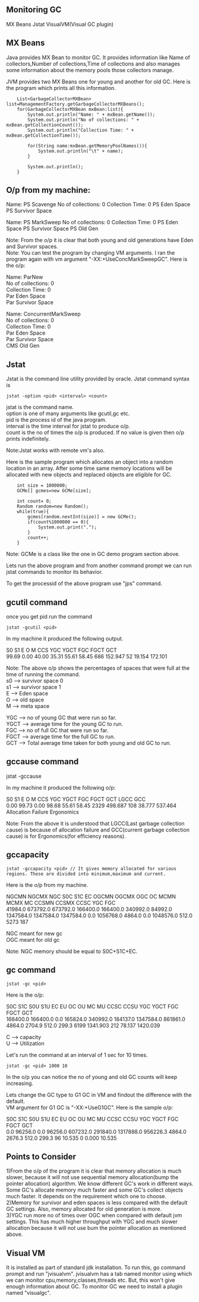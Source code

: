 Monitoring GC
-------------
MX Beans
Jstat
VisualVM(Visual GC plugin)

MX Beans
--------
Java provides MX Bean to monitor GC. It provides information like Name of collectors,Number of collections,Time of 
collections and also manages some information about the memory pools those collectors manage.

JVM provides two MX Beans one for young and another for old GC. Here is the program which prints all this information.
		
		List<GarbageCollectorMXBean> list=ManagementFactory.getGarbageCollectorMXBeans();
		for(GarbageCollectorMXBean mxBean:list){
			System.out.println("Name: " + mxBean.getName());
			System.out.println("No of collections: " + mxBean.getCollectionCount());
			System.out.println("Collection Time: " + mxBean.getCollectionTime());
			
			for(String name:mxBean.getMemoryPoolNames()){
				System.out.println("\t" + name);
			}
			
			System.out.println();
		}

O/p from my machine:
--------------------
Name: PS Scavenge
No of collections: 0
Collection Time: 0
	PS Eden Space
	PS Survivor Space

Name: PS MarkSweep
No of collections: 0
Collection Time: 0
	PS Eden Space
	PS Survivor Space
	PS Old Gen

Note: From the o/p it is clear that both young and old generations have Eden and Survivor spaces.	
Note: You can test the program by changing VM arguments. I ran the program again with vm argument "-XX:+UseConcMarkSweepGC".
Here is the o/p:

Name: ParNew  
No of collections: 0  
Collection Time: 0  
	Par Eden Space  
	Par Survivor Space  

Name: ConcurrentMarkSweep  
No of collections: 0  
Collection Time: 0  
	Par Eden Space  
	Par Survivor Space  
	CMS Old Gen  

Jstat
-----
Jstat is the command line utility provided by oracle.  Jstat command syntax is

	jstat -option <pid> <interval> <count>

jstat is the command name.  
option is one of many arguments like gcutil,gc etc.  
pid is the process id of the java program.  
interval is the time interval for jstat to produce o/p.  
count is the no of times the o/p is produced. If no value is given then o/p prints indefinitely.

Note:Jstat works with remote vm's also.

Here is the sample program which allocates an object into a random location in an array. After some time same memory
locations will be allocated with new objects and replaced objects are eligible for GC. 

		int size = 1000000;
		GCMe[] gcmes=new GCMe[size];
		
		int count= 0;
		Random random=new Random();
		while(true){
			gcmes[random.nextInt(size)] = new GCMe();
			if(count%1000000 == 0){
				System.out.print(".");
			}
			count++;
		}

Note: GCMe is a class like the one in GC demo program section above. 

Lets run the above program and from another command prompt we can run jstat commands to monitor its behavior.

To get the processid of the above program use "jps" command. 

gcutil command
--------------
once you get pid run the command  
	
	jstat -gcutil <pid> 

In my machine it produced the following output.

  S0     S1     E      O      M     CCS    YGC     YGCT    FGC    FGCT     GCT  
 99.69   0.00  40.00  35.31  55.61  58.45    686  152.947    52   19.154  172.101
 
Note: The above o/p shows the percentages of spaces that were full at the time of running the command.   
s0 --> survivor space 0  
s1 --> survivor space 1  
E --> Eden space  
O --> old space  
M --> meta space  

YGC --> no of young GC that were run so far.  
YGCT --> average time for the young GC to run.  
FGC --> no of full GC that were run so far.  
FGCT --> average time for the full GC to run.  
GCT --> Total average time taken for both young and old GC to run.

gccause command
---------------
jstat -gccause <pid>

In my machine it produced the following o/p:

  S0     S1     E      O      M     CCS    YGC     YGCT    FGC    FGCT     GCT    LGCC                 GCC  
  0.00  99.73   0.00  98.68  55.61  58.45   2329  498.687   108   38.777  537.464 Allocation Failure   Ergonomics
  
Note: From the above it is understood that LGCC(Last garbage collection cause) is because of allocation failure and GCC(current garbage collection cause) is for Ergonomics(for efficiency reasons).

gccapacity
----------

	jstat -gccapacity <pid> // It gives memory allocated for various regions. These are divided into minimum,maximum and current.

Here is the o/p from my machine.

 NGCMN    NGCMX     NGC     S0C   S1C       EC      OGCMN      OGCMX       OGC         OC       MCMN     MCMX      MC     CCSMN    CCSMX     CCSC    YGC    FGC  
 41984.0 673792.0 673792.0 166400.0 166400.0 340992.0    84992.0  1347584.0  1347584.0  1347584.0      0.0 1056768.0   4864.0      0.0 1048576.0    512.0   5273   187 

NGC meant for new gc  
OGC meant for old gc

Note: NGC memory should be equal to S0C+S1C+EC.

gc command
----------
	
	jstat -gc <pid>

Here is the o/p:

 S0C    S1C    S0U    S1U      EC       EU        OC         OU       MC     MU    CCSC   CCSU   YGC     YGCT    FGC    FGCT     GCT  
166400.0 166400.0  0.0   165824.0 340992.0 184137.0 1347584.0   861861.0  4864.0 2704.9 512.0  299.3    6199 1341.903  212    78.137 1420.039 

C --> capacity  
U --> Utilization

Let's run the command at an interval of 1 sec for 10 times.
	
	jstat -gc <pid> 1000 10

In the o/p you can notice the no of young and old GC counts will keep increasing.

Lets change the GC type to G1 GC in VM and findout the difference with the default.  
VM argument for G1 GC is "-XX:+UseG1GC". Here is the sample o/p:

S0C    S1C    S0U    S1U      EC       EU        OC         OU       MC     MU    CCSC   CCSU   YGC     YGCT    FGC    FGCT     GCT  
0.0   96256.0  0.0   96256.0 607232.0 291840.0 1317888.0   956226.3  4864.0 2676.3 512.0  299.3      96   10.535   0      0.000   10.535

Points to Consider
------------------
1)From the o/p of the program it is clear that memory allocation is much slower, because it will not use sequential memory
allocation(bump the pointer allocation) algorithm. We know different GC's work in different ways. Some GC's allocate memory
much faster and some GC's collect objects much faster. It depends on the requirement which one to choose.  
2)Memory for survivor and eden spaces is less compared with the default GC settings. Also, memory allocated for old generation is more.  
3)YGC run more no of times over OGC when compared with default jvm settings. This has much higher throughput with YGC
and much slower allocation because it will not use bum the pointer allocation as mentioned above.

Visual VM
---------
It is installed as part of standard jdk installation. To run this, go command prompt and run "jvisualvm". 
jvisualvm has a tab named monitor using which we can monitor cpu,memory,classes,threads etc. 
But, this won't give enough information about GC. To monitor GC we need to install a plugin named "visualgc".
